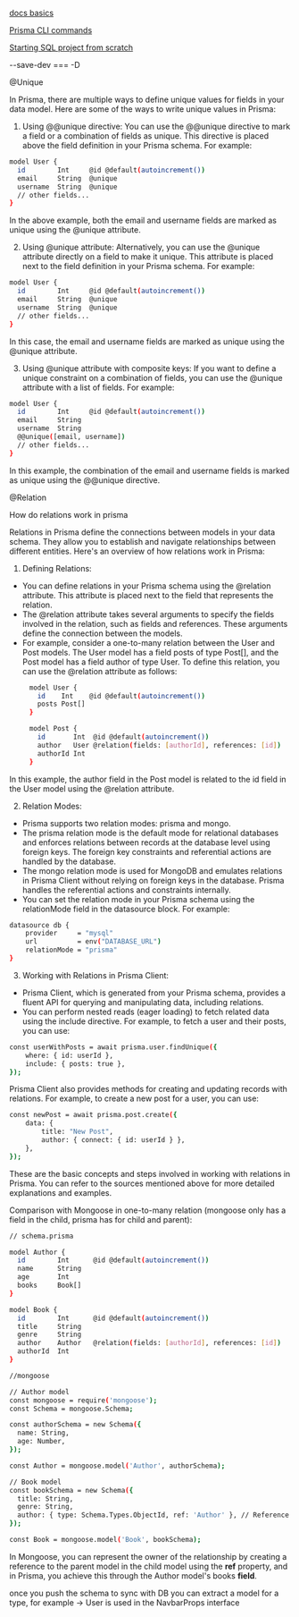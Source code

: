 [docs basics](https://www.prisma.io/docs/concepts/overview/what-is-prisma)

[Prisma CLI commands](https://www.prisma.io/docs/reference/api-reference/command-reference#prisma-migrate)

[Starting SQL project from scratch](https://www.prisma.io/docs/getting-started/setup-prisma/start-from-scratch/relational-databases-typescript-postgresql)

--save-dev === -D

@Unique

In Prisma, there are multiple ways to define unique values for fields in your data model. Here are some of the ways to write unique values in Prisma:

1. Using @@unique directive: You can use the @@unique directive to mark a field or a combination of fields as unique. This directive is placed above the field definition in your Prisma schema. For example:

```sh
model User {
  id        Int     @id @default(autoincrement())
  email     String  @unique
  username  String  @unique
  // other fields...
}
```
In the above example, both the email and username fields are marked as unique using the @unique attribute.

2. Using @unique attribute: Alternatively, you can use the @unique attribute directly on a field to make it unique. This attribute is placed next to the field definition in your Prisma schema. For example:

```sh
model User {
  id        Int     @id @default(autoincrement())
  email     String  @unique
  username  String  @unique
  // other fields...
}
```

In this case, the email and username fields are marked as unique using the @unique attribute.

3. Using @unique attribute with composite keys: If you want to define a unique constraint on a combination of fields, you can use the @unique attribute with a list of fields. For example:

```sh
model User {
  id        Int     @id @default(autoincrement())
  email     String
  username  String
  @@unique([email, username])
  // other fields...
}
```
In this example, the combination of the email and username fields is marked as unique using the @@unique directive.





@Relation

How do relations work in prisma

Relations in Prisma define the connections between models in your data schema. They allow you to establish and navigate relationships between different entities. Here's an overview of how relations work in Prisma:

1. Defining Relations:
- You can define relations in your Prisma schema using the @relation attribute. This attribute is placed next to the field that represents the relation.
- The @relation attribute takes several arguments to specify the fields involved in the relation, such as fields and references. These arguments define the connection between the models.
- For example, consider a one-to-many relation between the User and Post models. The User model has a field posts of type Post[], and the Post model has a field author of type User. To define this relation, you can use the @relation attribute as follows:
```sh
     model User {
       id    Int    @id @default(autoincrement())
       posts Post[]
     }

     model Post {
       id       Int  @id @default(autoincrement())
       author   User @relation(fields: [authorId], references: [id])
       authorId Int
     }
```

In this example, the author field in the Post model is related to the id field in the User model using the @relation attribute.

2. Relation Modes:
- Prisma supports two relation modes: prisma and mongo.
- The prisma relation mode is the default mode for relational databases and enforces relations between records at the database level using foreign keys. The foreign key constraints and referential actions are handled by the database.
- The mongo relation mode is used for MongoDB and emulates relations in Prisma Client without relying on foreign keys in the database. Prisma handles the referential actions and constraints internally.
- You can set the relation mode in your Prisma schema using the relationMode field in the datasource block. For example:

```sh
datasource db {
    provider     = "mysql"
    url          = env("DATABASE_URL")
    relationMode = "prisma"
}
```


3. Working with Relations in Prisma Client:
- Prisma Client, which is generated from your Prisma schema, provides a fluent API for querying and manipulating data, including relations.
- You can perform nested reads (eager loading) to fetch related data using the include directive. For example, to fetch a user and their posts, you can use:

```sh
const userWithPosts = await prisma.user.findUnique({
    where: { id: userId },
    include: { posts: true },
});
```


Prisma Client also provides methods for creating and updating records with relations. For example, to create a new post for a user, you can use:

```sh
const newPost = await prisma.post.create({
    data: {
        title: "New Post",
        author: { connect: { id: userId } },
    },
});
```


These are the basic concepts and steps involved in working with relations in Prisma. You can refer to the sources mentioned above for more detailed explanations and examples.


Comparison with Mongoose in one-to-many relation (mongoose only has a field in the child, prisma has for child and parent):

```sh
// schema.prisma

model Author {
  id        Int      @id @default(autoincrement())
  name      String
  age       Int
  books     Book[]
}

model Book {
  id        Int      @id @default(autoincrement())
  title     String
  genre     String
  author    Author   @relation(fields: [authorId], references: [id])
  authorId  Int
}
```

```sh
//mongoose

// Author model
const mongoose = require('mongoose');
const Schema = mongoose.Schema;

const authorSchema = new Schema({
  name: String,
  age: Number,
});

const Author = mongoose.model('Author', authorSchema);

// Book model
const bookSchema = new Schema({
  title: String,
  genre: String,
  author: { type: Schema.Types.ObjectId, ref: 'Author' }, // Reference to the Author model
});

const Book = mongoose.model('Book', bookSchema);
```

In Mongoose, you can  represent the owner of the relationship by creating a reference to the parent model in the child model using the **ref** property, and in Prisma, you achieve this through the Author model's books **field**.


once you push the schema to sync with DB you can extract a model for a type, for example -> User is used in the NavbarProps interface 
